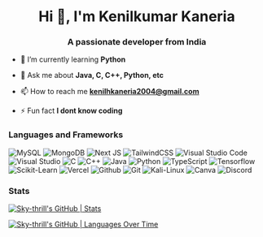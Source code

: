 <h1 align="center">Hi 👋, I'm Kenilkumar Kaneria</h1>
<h3 align="center">A passionate developer from India</h3>

- 🌱 I’m currently learning **Python**

- 💬 Ask me about **Java, C, C++, Python, etc**

- 📫 How to reach me **kenilhkaneria2004@gmail.com**

- ⚡ Fun fact **I dont know coding**

<h3> Languages and Frameworks </h3>
<div>
<img src="https://img.shields.io/badge/mysql-4479A1.svg?style=for-the-badge&logo=mysql&logoColor=white" alt="MySQL" />
<img src="https://img.shields.io/badge/MongoDB-%234ea94b.svg?style=for-the-badge&logo=mongodb&logoColor=white" alt="MongoDB" />
<!-- <img src="https://img.shields.io/badge/django-%23092E20.svg?style=for-the-badge&logo=django&logoColor=white" alt="Django" /> -->
<!-- <img src="https://img.shields.io/badge/DJANGO-REST-ff1709?style=for-the-badge&logo=django&logoColor=white&color=ff1709&labelColor=gray" alt="DjangoREST" /> -->
<!-- <img src="https://img.shields.io/badge/express.js-%23404d59.svg?style=for-the-badge&logo=express&logoColor=%2361DAFB" alt="Express.js" /> -->
<img src="https://img.shields.io/badge/Next-black?style=for-the-badge&logo=next.js&logoColor=white" alt="Next JS" />
<img src="https://img.shields.io/badge/tailwindcss-%2338B2AC.svg?style=for-the-badge&logo=tailwind-css&logoColor=white" alt="TailwindCSS" />
<!-- <img src="https://img.shields.io/badge/AWS-%23FF9900.svg?style=for-the-badge&logo=amazon-aws&logoColor=white" alt="AWS" /> -->
<!-- <img src="https://img.shields.io/badge/NeoVim-%2357A143.svg?&style=for-the-badge&logo=neovim&logoColor=white" alt="Neovim" /> -->
<img src="https://img.shields.io/badge/Visual%20Studio%20Code-0078d7.svg?style=for-the-badge&logo=visual-studio-code&logoColor=white" alt="Visual Studio Code" />
<img src="https://img.shields.io/badge/Visual%20Studio-5C2D91.svg?style=for-the-badge&logo=visual-studio&logoColor=white" alt="Visual Studio" />
<img src="https://img.shields.io/badge/c-%2300599C.svg?style=for-the-badge&logo=c&logoColor=white" alt="C" />
<img src="https://img.shields.io/badge/c++-%2300599C.svg?style=for-the-badge&logo=c%2B%2B&logoColor=white" alt="C++" />
<img src="https://img.shields.io/badge/java-%23ED8B00.svg?style=for-the-badge&logo=openjdk&logoColor=white" alt="Java" />
<img src="https://img.shields.io/badge/python-3670A0?style=for-the-badge&logo=python&logoColor=ffdd54" alt="Python" />
<!-- <img src="https://img.shields.io/badge/rust-%23000000.svg?style=for-the-badge&logo=rust&logoColor=white" alt="Rust" /> -->
<img src="https://img.shields.io/badge/typescript-%23007ACC.svg?style=for-the-badge&logo=typescript&logoColor=white" alt="TypeScript" />
<img src="https://img.shields.io/badge/TensorFlow-FF6F00?style=for-the-badge&logo=tensorflow&logoColor=white" alt="Tensorflow">
<img src="https://img.shields.io/badge/scikit_learn-F7931E?style=for-the-badge&logo=scikit-learn&logoColor=white" alt="Scikit-Learn">
<img src="https://img.shields.io/badge/Vercel-000000?style=for-the-badge&logo=vercel&logoColor=white" alt="Vercel">
<!-- <img src="https://img.shields.io/badge/Railway-131415?style=for-the-badge&logo=railway&logoColor=white" alt="Railway"> -->
<img src="https://img.shields.io/badge/GitHub-100000?style=for-the-badge&logo=github&logoColor=white" alt="Github">
<img src="https://img.shields.io/badge/GIT-E44C30?style=for-the-badge&logo=git&logoColor=white" alt="Git">
<img src="https://img.shields.io/badge/Kali_Linux-557C94?style=for-the-badge&logo=kali-linux&logoColor=white" alt="Kali-Linux">
<img src="https://img.shields.io/badge/Canva-%2300C4CC.svg?&style=for-the-badge&logo=Canva&logoColor=white" alt="Canva">
<img src="https://img.shields.io/badge/Discord-5865F2?style=for-the-badge&logo=discord&logoColor=white" alt="Discord">
</div>

<h3> Stats </h3>

[![Sky-thrill's GitHub | Stats](https://stats.quira.sh/Sky-thrill/github?theme=dark)](https://quira.sh?utm_source=widgets&utm_campaign=Sky-thrill)
  &nbsp;&nbsp;&nbsp;&nbsp;  &nbsp;&nbsp;&nbsp;&nbsp;   &nbsp;&nbsp;&nbsp;&nbsp;
  
[![Sky-thrill's GitHub | Languages Over Time](https://stats.quira.sh/Sky-thrill/languages-over-time?theme=dark)](https://quira.sh?utm_source=widgets&utm_campaign=Sky-thrill)
